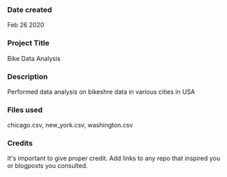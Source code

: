 ### Date created
Feb 26 2020

### Project Title
Bike Data Analysis

### Description
Performed data analysis on bikeshre data in various cities in USA

### Files used
chicago.csv, new_york.csv, washington.csv

### Credits
It's important to give proper credit. Add links to any repo that inspired you or blogposts you consulted.


